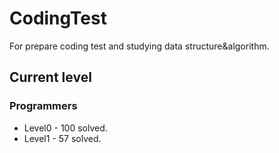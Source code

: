 # CodingTest

For prepare coding test and studying data structure&algorithm.

## Current level

### Programmers

- Level0 - 100 solved.
- Level1 - 57 solved.
